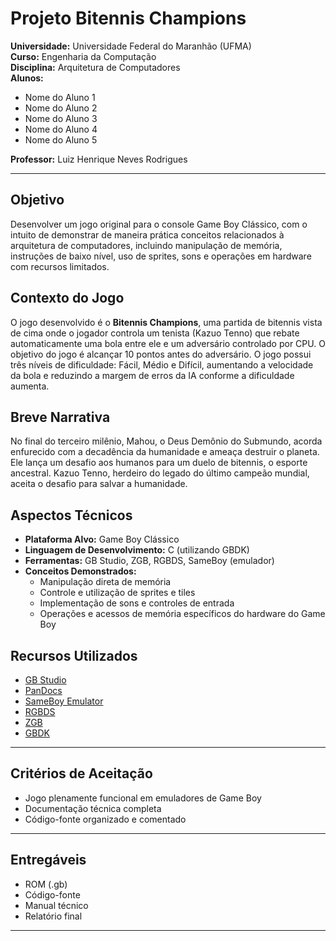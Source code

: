 # Projeto Bitennis Champions

**Universidade:** Universidade Federal do Maranhão (UFMA)  
**Curso:** Engenharia da Computação  
**Disciplina:** Arquitetura de Computadores  
**Alunos:**  
- Nome do Aluno 1  
- Nome do Aluno 2  
- Nome do Aluno 3  
- Nome do Aluno 4  
- Nome do Aluno 5  

**Professor:** Luiz Henrique Neves Rodrigues  

---

## Objetivo

Desenvolver um jogo original para o console Game Boy Clássico, com o intuito de demonstrar de maneira prática conceitos relacionados à arquitetura de computadores, incluindo manipulação de memória, instruções de baixo nível, uso de sprites, sons e operações em hardware com recursos limitados.

## Contexto do Jogo

O jogo desenvolvido é o **Bitennis Champions**, uma partida de bitennis vista de cima onde o jogador controla um tenista (Kazuo Tenno) que rebate automaticamente uma bola entre ele e um adversário controlado por CPU. O objetivo do jogo é alcançar 10 pontos antes do adversário. O jogo possui três níveis de dificuldade: Fácil, Médio e Difícil, aumentando a velocidade da bola e reduzindo a margem de erros da IA conforme a dificuldade aumenta.

## Breve Narrativa

No final do terceiro milênio, Mahou, o Deus Demônio do Submundo, acorda enfurecido com a decadência da humanidade e ameaça destruir o planeta. Ele lança um desafio aos humanos para um duelo de bitennis, o esporte ancestral. Kazuo Tenno, herdeiro do legado do último campeão mundial, aceita o desafio para salvar a humanidade.

## Aspectos Técnicos

- **Plataforma Alvo:** Game Boy Clássico
- **Linguagem de Desenvolvimento:** C (utilizando GBDK)
- **Ferramentas:** GB Studio, ZGB, RGBDS, SameBoy (emulador)
- **Conceitos Demonstrados:**
  - Manipulação direta de memória
  - Controle e utilização de sprites e tiles
  - Implementação de sons e controles de entrada
  - Operações e acessos de memória específicos do hardware do Game Boy

## Recursos Utilizados

- [GB Studio](https://www.gbstudio.dev/)
- [PanDocs](https://gbdev.io/pandocs/Specifications.html)
- [SameBoy Emulator](https://github.com/LIJI32/SameBoy/tree/master)
- [RGBDS](https://github.com/gbdev/rgbds)
- [ZGB](https://github.com/Zal0/ZGB)
- [GBDK](https://github.com/gbdk-2020/gbdk-2020)

---

## Critérios de Aceitação

- Jogo plenamente funcional em emuladores de Game Boy
- Documentação técnica completa
- Código-fonte organizado e comentado

---

## Entregáveis

- ROM (.gb)
- Código-fonte
- Manual técnico
- Relatório final

---  
